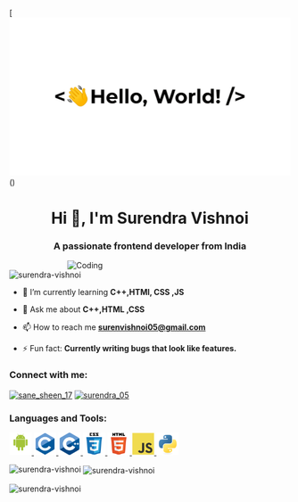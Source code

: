 [![MasterHead](https://raw.githubusercontent.com/amaan14999/amaan14999/refs/heads/main/greetings.gif)()

<h1 align="center">Hi 👋, I'm Surendra Vishnoi</h1>
<h3 align="center">A passionate frontend developer from India</h3>
<img align="right" alt="Coding" width="400" src="https://cdn.dribbble.com/users/1162077/screenshots/3848914/programmer.gif">


<p align="left"> <img src="https://komarev.com/ghpvc/?username=surendra-vishnoi&label=Profile%20views&color=0e75b6&style=flat" alt="surendra-vishnoi" /> </p>

- 🌱 I’m currently learning **C++,HTMl, CSS ,JS**

- 💬 Ask me about **C++,HTML ,CSS**

- 📫 How to reach me **surenvishnoi05@gmail.com**
- ⚡ Fun fact: **Currently writing bugs that look like features.**

<h3 align="left">Connect with me:</h3>
<p align="left">
<a href="https://www.codechef.com/users/sane_sheen_17" target="blank"><img align="center" src="https://cdn.jsdelivr.net/npm/simple-icons@3.1.0/icons/codechef.svg" alt="sane_sheen_17" height="30" width="40" /></a>
<a href="https://codeforces.com/profile/surendra_05" target="blank"><img align="center" src="https://raw.githubusercontent.com/rahuldkjain/github-profile-readme-generator/master/src/images/icons/Social/codeforces.svg" alt="surendra_05" height="30" width="40" /></a>
</p>

<h3 align="left">Languages and Tools:</h3>
<p align="left"> <a href="https://developer.android.com" target="_blank" rel="noreferrer"> <img src="https://raw.githubusercontent.com/devicons/devicon/master/icons/android/android-original-wordmark.svg" alt="android" width="40" height="40"/> </a> <a href="https://www.cprogramming.com/" target="_blank" rel="noreferrer"> <img src="https://raw.githubusercontent.com/devicons/devicon/master/icons/c/c-original.svg" alt="c" width="40" height="40"/> </a> <a href="https://www.w3schools.com/cpp/" target="_blank" rel="noreferrer"> <img src="https://raw.githubusercontent.com/devicons/devicon/master/icons/cplusplus/cplusplus-original.svg" alt="cplusplus" width="40" height="40"/> </a> <a href="https://www.w3schools.com/css/" target="_blank" rel="noreferrer"> <img src="https://raw.githubusercontent.com/devicons/devicon/master/icons/css3/css3-original-wordmark.svg" alt="css3" width="40" height="40"/> </a> <a href="https://www.w3.org/html/" target="_blank" rel="noreferrer"> <img src="https://raw.githubusercontent.com/devicons/devicon/master/icons/html5/html5-original-wordmark.svg" alt="html5" width="40" height="40"/> </a> <a href="https://developer.mozilla.org/en-US/docs/Web/JavaScript" target="_blank" rel="noreferrer"> <img src="https://raw.githubusercontent.com/devicons/devicon/master/icons/javascript/javascript-original.svg" alt="javascript" width="40" height="40"/> </a> <a href="https://www.python.org" target="_blank" rel="noreferrer"> <img src="https://raw.githubusercontent.com/devicons/devicon/master/icons/python/python-original.svg" alt="python" width="40" height="40"/> </a> </p>

<p><img align="left" src="https://github-readme-stats.vercel.app/api/top-langs?username=surendra-vishnoi&show_icons=true&locale=en&layout=compact" alt="surendra-vishnoi" /></p>

<p>&nbsp;<img align="center" src="https://github-readme-stats.vercel.app/api?username=surendra-vishnoi&show_icons=true&locale=en" alt="surendra-vishnoi" /></p>

<p><img align="center" src="https://github-readme-streak-stats.herokuapp.com/?user=surendra-vishnoi&" alt="surendra-vishnoi" /></p>
